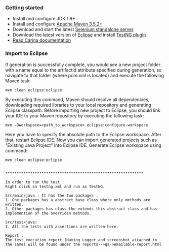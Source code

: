### Getting started
* Install and configure JDK 1.8+
* Install and configure [Apache Maven 3.5.2+](http://maven.apache.org/)
* Download and start the latest [Selenium standalone server](http://www.seleniumhq.org/download/)
* Download the latest version of [Eclipse](http://www.eclipse.org/downloads/) and install [TestNG plugin](http://testng.org/doc/download.html)
* [Read Carina documentation](http://qaprosoft.github.io/carina)

### Import to Eclipse
If generation is successfully complete, you would see a new project folder with a name equal to the artifactId attribute specified during generation, so navigate to that folder (where pom.xml is located) and execute the following Maven task:
```
mvn clean eclipse:eclipse
```
By executing this command, Maven should resolve all dependencies, downloading required libraries to your local repository and generating Eclipse classpath. Before importing new project to Eclipse, you should link your IDE to your Maven repository by executing the following task:
```
mvn -Dworkspace=<path_to_workspace> eclipse:configure-workspace
```
Here you have to specify the absolute path to the Eclipse workspace. After that, restart Eclipse IDE. Now you can import generated projects such as "Existing Java Project" into Eclipse IDE.
Generate Eclipse workspace using command:
```
mvn clean eclipse:eclipse


*************************************************************

In order to run the test : 
Right click on testng.xml and run as TestNG.

Src/main/java : It has the two packages :
1. One packages has a abstract base class where only methods are written.
2. Other packages has class the extends this abstract class and has implemention of the overriden mehtods.

Src/test/java: 
1. All the tests with assertions are written here.

Report : 
The test execution report (Having Logger and screenshot attached in the same) will be found under the reports-->qa->emailable-report.html
```
